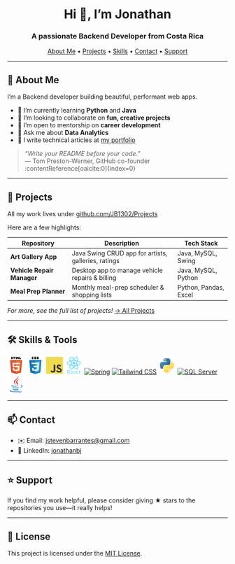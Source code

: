 <!-- Banner / Profile Intro -->
<h1 align="center">Hi 👋, I’m Jonathan</h1>
<h3 align="center">A passionate Backend Developer from Costa Rica</h3>

<p align="center">
  <a href="#about-me">About Me</a> •
  <a href="#🚀-projects">Projects</a> •
  <a href="#🛠️-skills">Skills</a> •
  <a href="#📫-contact">Contact</a> •
  <a href="#⭐-support">Support</a>
</p>

---

## 📖 About Me  
I’m a Backend developer building beautiful, performant web apps.  
- 🌱 I’m currently learning **Python** and **Java**  
- 👯 I’m looking to collaborate on **fun, creative projects**  
- 🤝 I’m open to mentorship on **career development**  
- 💬 Ask me about **Data Analytics**  
- 📝 I write technical articles at [my portfolio](https://jb1302.github.io/Portfolio/)  

> _“Write your README before your code.”_  
> — Tom Preston-Werner, GitHub co-founder :contentReference[oaicite:0]{index=0}

---

## 🚀 Projects  
All my work lives under [github.com/JB1302/Projects](https://github.com/JB1302/Projects)  

Here are a few highlights:

| Repository | Description | Tech Stack |
| --- | --- | --- |
| **Art Gallery App** | Java Swing CRUD app for artists, galleries, ratings | Java, MySQL, Swing |
| **Vehicle Repair Manager** | Desktop app to manage vehicle repairs & billing | Java, MySQL, Python |
| **Meal Prep Planner** | Monthly meal-prep scheduler & shopping lists | Python, Pandas, Excel |

_For more, see the full list of projects!_ [→ All Projects](https://github.com/JB1302/Projects)

---

## 🛠️ Skills & Tools  
<p align="left">
  <a href="https://developer.mozilla.org/en-US/docs/Web/HTML"><img src="https://raw.githubusercontent.com/devicons/devicon/master/icons/html5/html5-original-wordmark.svg" alt="HTML5" width="40" height="40"/></a>
  <a href="https://developer.mozilla.org/en-US/docs/Web/CSS"><img src="https://raw.githubusercontent.com/devicons/devicon/master/icons/css3/css3-original-wordmark.svg" alt="CSS3" width="40" height="40"/></a>
  <a href="https://www.javascript.com/"><img src="https://raw.githubusercontent.com/devicons/devicon/master/icons/javascript/javascript-original.svg" alt="JavaScript" width="40" height="40"/></a>
  <a href="https://reactjs.org/"><img src="https://raw.githubusercontent.com/devicons/devicon/master/icons/react/react-original-wordmark.svg" alt="React" width="40" height="40"/></a>
  <a href="https://spring.io/"><img src="https://www.vectorlogo.zone/logos/springio/springio-icon.svg" alt="Spring" width="40" height="40"/></a>
  <a href="https://tailwindcss.com/"><img src="https://www.vectorlogo.zone/logos/tailwindcss/tailwindcss-icon.svg" alt="Tailwind CSS" width="40" height="40"/></a>
  <a href="https://www.python.org/"><img src="https://raw.githubusercontent.com/devicons/devicon/master/icons/python/python-original.svg" alt="Python" width="40" height="40"/></a>
  <a href="https://www.microsoft.com/sql-server"><img src="https://www.svgrepo.com/show/303229/microsoft-sql-server-logo.svg" alt="SQL Server" width="40" height="40"/></a>
  <a href="https://www.java.com/"><img src="https://raw.githubusercontent.com/devicons/devicon/master/icons/java/java-original.svg" alt="Java" width="40" height="40"/></a>
</p>

---

## 📫 Contact  
- ✉️  Email: jstevenbarrantes@gmail.com  
- 🔗  LinkedIn: [jonathanbj](https://linkedin.com/in/jonathanbj/)  

---

## ⭐ Support  
If you find my work helpful, please consider giving ★ stars to the repositories you use—it really helps!  

---

## 📜 License  
This project is licensed under the [MIT License](LICENSE).  

